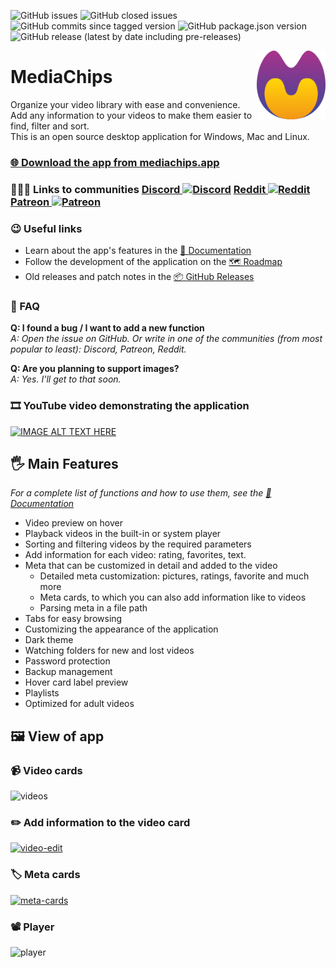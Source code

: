 ![GitHub issues](https://img.shields.io/github/issues/fupdec/MediaChips?color=%233aca0a)
![GitHub closed issues](https://img.shields.io/github/issues-closed/fupdec/MediaChips?color=%23f44)
![GitHub commits since tagged version](https://img.shields.io/github/commits-since/fupdec/MediaChips/v0.11.3-beta?color=green)
![GitHub package.json version](https://img.shields.io/github/package-json/v/fupdec/MediaChips?color=blue)
![GitHub release (latest by date including pre-releases)](https://img.shields.io/github/downloads-pre/fupdec/mediachips/latest/total)

<img align="right" width="110" height="110" src="./public/icons/icon.png">

# MediaChips
Organize your video library with ease and convenience.  <br>
Add any information to your videos to make them easier to find, filter and sort.  <br>
This is an open source desktop application for Windows, Mac and Linux. <br>

### <a href="https://mediachips.app/downloads/">🌐 Download the app from mediachips.app</a>

### 🧑‍🤝‍🧑 Links to communities <a href="https://discord.gg/dEQPper2yu"> Discord <img width="30" height="30" alt="Discord" src="https://camo.githubusercontent.com/79fcdc7c43f1a1d7c175827976ffee8177814a016fb1b9578ff70f1aef759578/68747470733a2f2f6564656e742e6769746875622e696f2f537570657254696e7949636f6e732f696d616765732f7376672f646973636f72642e737667"></a> <a href="https://www.reddit.com/r/MediaChips/"> Reddit <img width="30" height="30" alt="Reddit" src="https://camo.githubusercontent.com/521640dc2dba501cde1805c0a42cecf5ccf7fc1378f542fe9fda756fb36add25/68747470733a2f2f6564656e742e6769746875622e696f2f537570657254696e7949636f6e732f696d616765732f7376672f7265646469742e737667"></a> <a href="https://www.patreon.com/MediaChips"> Patreon <img width="30" height="30" alt="Patreon" src="https://camo.githubusercontent.com/0a9d866ea6aec774c89c411c34f4bdc8e4f4a72246f3e8995676d6f72266e205/68747470733a2f2f6564656e742e6769746875622e696f2f537570657254696e7949636f6e732f696d616765732f7376672f70617472656f6e2e737667">
</a>

### 😉 Useful links

- Learn about the app's features in the <a href="https://mediachips.app/docs?v=f9308c5d0596">📖 Documentation</a> <br>
- Follow the development of the application on the <a href="https://github.com/fupdec/MediaChips/projects/1">🗺️ Roadmap</a>
- Old releases and patch notes in the <a href="https://github.com/fupdec/MediaChips/releases">📦 GitHub Releases</a>

### 🤷 FAQ
**Q: I found a bug / I want to add a new function** <br>
*A: Open the issue on GitHub. Or write in one of the communities (from most popular to least): Discord, Patreon, Reddit.*

**Q: Are you planning to support images?** <br>
*A: Yes. I'll get to that soon.*

### 🎞️ YouTube video demonstrating the application
[![IMAGE ALT TEXT HERE](https://img.youtube.com/vi/vNInN4H5u8Q/mqdefault.jpg)](https://youtu.be/vNInN4H5u8Q)

## 🖐️ Main Features
*For a complete list of functions and how to use them, see the <a href="https://mediachips.app/docs?v=f9308c5d0596">📖 Documentation</a>*
- Video preview on hover
- Playback videos in the built-in or system player
- Sorting and filtering videos by the required parameters
- Add information for each video: rating, favorites, text.
- Meta that can be customized in detail and added to the video
  - Detailed meta customization: pictures, ratings, favorite and much more
  - Meta cards, to which you can also add information like to videos
  - Parsing meta in a file path
- Tabs for easy browsing
- Customizing the appearance of the application
- Dark theme
- Watching folders for new and lost videos
- Password protection
- Backup management
- Hover card label preview
- Playlists
- Optimized for adult videos

## 🖼️ View of app

### 📹 Video cards
![videos](https://i.ibb.co/fMzrzt1/videos.png)

### ✏️ Add information to the video card
[![video-edit](http://ibb.co.com/images/12121211c6786fc1925758ec.md.jpg)](http://ibb.co.com/image/2af3g9)

### 🏷️ Meta cards
[![meta-cards](https://i.ibb.co/bJdQ9bP/meta-page.jpg)](https://ibb.co/xH5XTFD)

### 📽️ Player
![player](https://i.ibb.co/tYPHjWz/player.png)